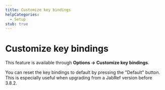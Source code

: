 ```yaml
---
title: Customize key bindings
helpCategories:
  - Setup
stub: true
---
```

# Customize key bindings

This feature is available through **Options → Customize key bindings**.

You can reset the key bindings to default by pressing the "Default" button. This is especially useful when upgrading from a JabRef version before 3.8.2.